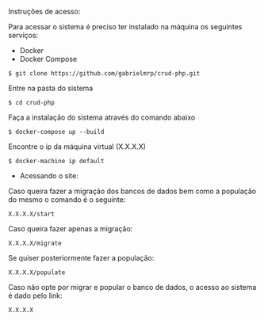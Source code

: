 Instruções de acesso:

Para acessar o sistema é preciso ter instalado na máquina os seguintes serviços: 
- Docker
- Docker Compose

``` 
$ git clone https://github.com/gabrielmrp/crud-php.git
```

Entre na pasta do sistema

```
$ cd crud-php
```

Faça a instalação do sistema através do comando abaixo
  
```  
$ docker-compose up --build
```
 
Encontre o ip da máquina virtual (X.X.X.X)

```
$ docker-machine ip default
```
 
- Acessando o site:

Caso queira fazer a migração dos bancos de dados bem como a população do mesmo o comando é o seguinte:

```
X.X.X.X/start
```

Caso queira fazer apenas a migração:

```
X.X.X.X/migrate
```

Se quiser posteriormente fazer a população:

```
X.X.X.X/populate
```

Caso não opte por migrar e popular o banco de dados, o acesso ao sistema é dado pelo link: 
```
X.X.X.X
```
